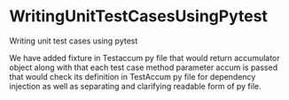 # WritingUnitTestCasesUsingPytest
Writing unit test cases using pytest

We have added fixture in Testaccum py file that would return accumulator object along with that each test case method parameter accum is passed that would check its definition 
in TestAccum py file for dependency injection as well as separating and clarifying readable form of py file.
